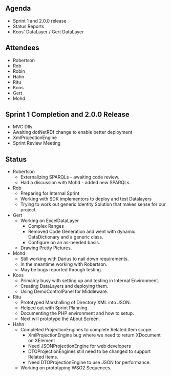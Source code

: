 ## Agenda ##
  * Sprint 1 and 2.0.0 release
  * Status Reports
  * Koos' DataLayer / Gert DataLayer

## Attendees ##
  * Robertson
  * Rob
  * Robin
  * Hahn
  * Ritu
  * Koos
  * Gert
  * Mohd

## Sprint 1 Completion and 2.0.0 Release ##
  * MVC Dlls
  * Awaiting dotNetRDf change to enable better deployment
  * XmlProjectionEngine
  * Sprint Review Meeting

## Status ##
  * Robertson
    * Externalizing SPARQLs - awaiting code review.
    * Had a discussion with Mohd - added new SPARQLs.
  * Rob
    * Preparing for Internal Sprint
    * Working with SDK implementors to deploy and test Datalayers
    * Trying to work out generic Identity Solution that makes sense for our project.
  * Gert
    * Working on ExcelDataLayer
      * Complex Ranges
      * Removed Code Generation and went with dynamic DataDictionary and a generic class.
      * Configure on an as-needed basis.
    * Drawing Pretty Pictures.
  * Mohd
    * Still working with Darius to nail down requirements.
    * In the meantime working with Robertson.
    * May be bugs reported through testing.
  * Koos
    * Primairly busy with setting up and testing in Internal Environment.
    * Creating DataLayers and deploying them.
    * Using DemoControlPanel for Middleware.
  * Ritu
    * Prototyped Marshalling of Directory XML into JSON.
    * Helped out with Sprint Planning.
    * Documenting the PHP environment and how to setup.
    * Next will prototype the About Screen.
  * Hahn
    * Completed ProjectionEngines to complete Related Item scope.
      * XmlProjectionEngine bug where we need to return XDocument on XElement
      * Need JSONProjectionEngine for web developers
      * DTOProjectionEngines still need to be changed to support Related Items.
      * Need DTOProjectionEngine to use JSON for performance.
    * Working on prototyping WSO2 Sequences.